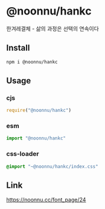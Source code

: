 # @noonnu/hankc
한겨레결체 - 삶의 과정은 선택의 연속이다

## Install
```sh
npm i @noonnu/hankc
```
## Usage
### cjs
```js
require("@noonnu/hankc")
```
### esm
```js
import "@noonnu/hankc"
```
### css-loader
```css
@import "~@noonnu/hankc/index.css"
```

## Link
https://noonnu.cc/font_page/24